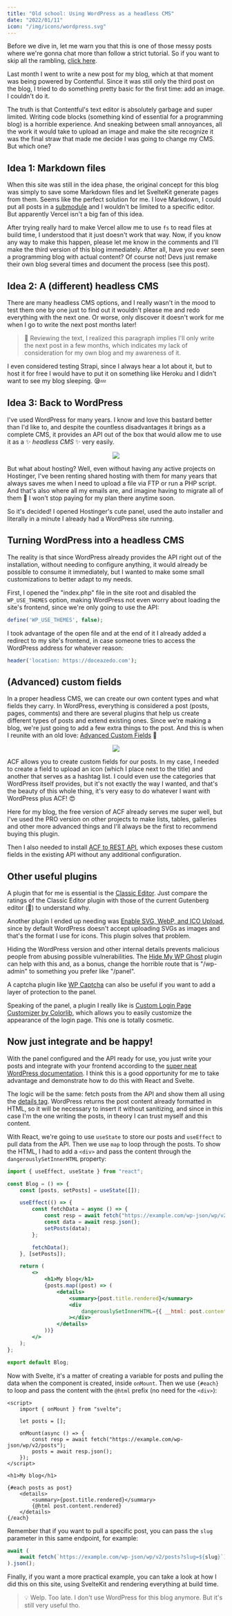 ```yaml
---
title: "Old school: Using WordPress as a headless CMS"
date: "2022/01/11"
icon: "/img/icons/wordpress.svg"
---
```


Before we dive in, let me warn you that this is one of those messy posts where we're gonna chat more than follow a strict tutorial. So if you want to skip all the rambling, [click here](#turning-wordpress-into-a-headless-cms).

Last month I went to write a new post for my blog, which at that moment was being powered by Contentful. Since it was still only the third post on the blog, I tried to do something pretty basic for the first time: add an image. I couldn't do it.

The truth is that Contentful's text editor is absolutely garbage and super limited. Writing code blocks (something kind of essential for a programming blog) is a horrible experience. And sneaking between small annoyances, all the work it would take to upload an image and make the site recognize it was the final straw that made me decide I was going to change my CMS. But which one?

## Idea 1: Markdown files

When this site was still in the idea phase, the original concept for this blog was simply to save some Markdown files and let SvelteKit generate pages from them. Seems like the perfect solution for me. I love Markdown, I could put all posts in a [submodule](https://git-scm.com/book/en/v2/Git-Tools-Submodules) and I wouldn't be limited to a specific editor. But apparently Vercel isn't a big fan of this idea.

After trying really hard to make Vercel allow me to use `fs` to read files at build time, I understood that it just doesn't work that way. Now, if you know any way to make this happen, please let me know in the comments and I'll make the third version of this blog immediately. After all, have you ever seen a programming blog with actual content? Of course not! Devs just remake their own blog several times and document the process (see this post).

## Idea 2: A (different) headless CMS

There are many headless CMS options, and I really wasn't in the mood to test them one by one just to find out it wouldn't please me and redo everything with the next one. Or worse, only discover it doesn't work for me when I go to write the next post months later!

> 💭 Reviewing the text, I realized this paragraph implies I'll only write the next post in a few months, which indicates my lack of consideration for my own blog and my awareness of it.

I even considered testing Strapi, since I always hear a lot about it, but to host it for free I would have to put it on something like Heroku and I didn't want to see my blog sleeping. 😪💤

## Idea 3: Back to WordPress

I've used WordPress for many years. I know and love this bastard better than I'd like to, and despite the countless disadvantages it brings as a complete CMS, it provides an API out of the box that would allow me to use it as a ✨ _headless CMS_ ✨ very easily.

<p align="center">
  <img src="/img/blog/wordpress-headless-cms/embrace-wp.webp">
</p>

But what about hosting? Well, even without having any active projects on Hostinger, I've been renting shared hosting with them for many years that always saves me when I need to upload a file via FTP or run a PHP script. And that's also where all my emails are, and imagine having to migrate all of them 🥶 I won't stop paying for my plan there anytime soon.

So it's decided! I opened Hostinger's cute panel, used the auto installer and literally in a minute I already had a WordPress site running.

## Turning WordPress into a headless CMS

The reality is that since WordPress already provides the API right out of the installation, without needing to configure anything, it would already be possible to consume it immediately, but I wanted to make some small customizations to better adapt to my needs.

First, I opened the "index.php" file in the site root and disabled the `WP_USE_THEMES` option, making WordPress not even worry about loading the site's frontend, since we're only going to use the API:

```php
define('WP_USE_THEMES', false);
```

I took advantage of the open file and at the end of it I already added a redirect to my site's frontend, in case someone tries to access the WordPress address for whatever reason:

```php
header('location: https://doceazedo.com');
```

## (Advanced) custom fields

In a proper headless CMS, we can create our own content types and what fields they carry. In WordPress, everything is considered a post (posts, pages, comments) and there are several plugins that help us create different types of posts and extend existing ones. Since we're making a blog, we're just going to add a few extra things to the post. And this is when I reunite with an old love: [Advanced Custom Fields](https://wordpress.org/plugins/advanced-custom-fields) 💖

<p align="center">
  <img src="/img/blog/wordpress-headless-cms/its-all-posts.webp">
</p>

ACF allows you to create custom fields for our posts. In my case, I needed to create a field to upload an icon (which I place next to the title) and another that serves as a hashtag list. I could even use the categories that WordPress itself provides, but it's not exactly the way I wanted, and that's the beauty of this whole thing, it's very easy to do whatever I want with WordPress plus ACF! 😍

Here for my blog, the free version of ACF already serves me super well, but I've used the PRO version on other projects to make lists, tables, galleries and other more advanced things and I'll always be the first to recommend buying this plugin.

Then I also needed to install [ACF to REST API](https://wordpress.org/plugins/acf-to-rest-api/), which exposes these custom fields in the existing API without any additional configuration.

## Other useful plugins

A plugin that for me is essential is the [Classic Editor](https://wordpress.org/plugins/classic-editor/). Just compare the ratings of the Classic Editor plugin with those of the current Gutenberg editor (🤮) to understand why.

Another plugin I ended up needing was [Enable SVG, WebP, and ICO Upload](https://wordpress.org/plugins/enable-svg-webp-ico-upload/), since by default WordPress doesn't accept uploading SVGs as images and that's the format I use for icons. This plugin solves that problem.

Hiding the WordPress version and other internal details prevents malicious people from abusing possible vulnerabilities. The [Hide My WP Ghost](https://wordpress.org/plugins/hide-my-wp) plugin can help with this and, as a bonus, change the horrible route that is "/wp-admin" to something you prefer like "/panel".

A captcha plugin like [WP Captcha](https://wordpress.org/plugins/wp-captcha) can also be useful if you want to add a layer of protection to the panel.

Speaking of the panel, a plugin I really like is [Custom Login Page Customizer by Colorlib](https://wordpress.org/plugins/colorlib-login-customizer), which allows you to easily customize the appearance of the login page. This one is totally cosmetic.

## Now just integrate and be happy!

With the panel configured and the API ready for use, you just write your posts and integrate with your frontend according to the [super neat WordPress documentation](https://developer.wordpress.org/rest-api/reference/posts). I think this is a good opportunity for me to take advantage and demonstrate how to do this with React and Svelte.

The logic will be the same: fetch posts from the API and show them all using the [details tag](https://w3schools.com/tags/tag_details.asp). WordPress returns the post content already formatted in HTML, so it will be necessary to insert it without sanitizing, and since in this case I'm the one writing the posts, in theory I can trust myself and this content.

With React, we're going to use `useState` to store our posts and `useEffect` to pull data from the API. Then we use `map` to loop through the posts. To show the HTML, I had to add a `<div>` and pass the content through the `dangerouslySetInnerHTML` property:

```jsx title="App.jsx"
import { useEffect, useState } from "react";

const Blog = () => {
	const [posts, setPosts] = useState([]);

	useEffect(() => {
		const fetchData = async () => {
			const resp = await fetch("https://example.com/wp-json/wp/v2/posts");
			const data = await resp.json();
			setPosts(data);
		};

		fetchData();
	}, [setPosts]);

	return (
		<>
			<h1>My blog</h1>
			{posts.map((post) => (
				<details>
					<summary>{post.title.rendered}</summary>
					<div
						dangerouslySetInnerHTML={{ __html: post.content.rendered }}
					></div>
				</details>
			))}
		</>
	);
};

export default Blog;
```

Now with Svelte, it's a matter of creating a variable for posts and pulling the data when the component is created, inside `onMount`. Then we use `{#each}` to loop and pass the content with the `@html` prefix (no need for the `<div>`):

```svelte title="Blog.svelte"
<script>
	import { onMount } from "svelte";

	let posts = [];

	onMount(async () => {
		const resp = await fetch("https://example.com/wp-json/wp/v2/posts");
		posts = await resp.json();
	});
</script>

<h1>My blog</h1>

{#each posts as post}
	<details>
		<summary>{post.title.rendered}</summary>
		{@html post.content.rendered}
	</details>
{/each}
```

Remember that if you want to pull a specific post, you can pass the `slug` parameter in this same endpoint, for example:

```js
await (
	await fetch(`https://example.com/wp-json/wp/v2/posts?slug=${slug}`)
).json();
```

Finally, if you want a more practical example, you can take a look at how I did this on this site, using SvelteKit and rendering everything at build time.

> 💡 Welp. Too late. I don't use WordPress for this blog anymore. But it's still very useful tho.
